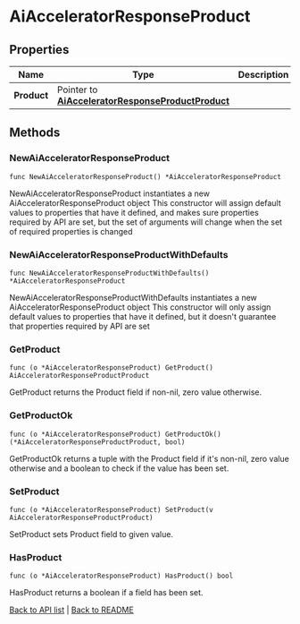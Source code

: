 # AiAcceleratorResponseProduct

## Properties

Name | Type | Description | Notes
------------ | ------------- | ------------- | -------------
**Product** | Pointer to [**AiAcceleratorResponseProductProduct**](AiAcceleratorResponseProductProduct.md) |  | [optional] 

## Methods

### NewAiAcceleratorResponseProduct

`func NewAiAcceleratorResponseProduct() *AiAcceleratorResponseProduct`

NewAiAcceleratorResponseProduct instantiates a new AiAcceleratorResponseProduct object
This constructor will assign default values to properties that have it defined,
and makes sure properties required by API are set, but the set of arguments
will change when the set of required properties is changed

### NewAiAcceleratorResponseProductWithDefaults

`func NewAiAcceleratorResponseProductWithDefaults() *AiAcceleratorResponseProduct`

NewAiAcceleratorResponseProductWithDefaults instantiates a new AiAcceleratorResponseProduct object
This constructor will only assign default values to properties that have it defined,
but it doesn't guarantee that properties required by API are set

### GetProduct

`func (o *AiAcceleratorResponseProduct) GetProduct() AiAcceleratorResponseProductProduct`

GetProduct returns the Product field if non-nil, zero value otherwise.

### GetProductOk

`func (o *AiAcceleratorResponseProduct) GetProductOk() (*AiAcceleratorResponseProductProduct, bool)`

GetProductOk returns a tuple with the Product field if it's non-nil, zero value otherwise
and a boolean to check if the value has been set.

### SetProduct

`func (o *AiAcceleratorResponseProduct) SetProduct(v AiAcceleratorResponseProductProduct)`

SetProduct sets Product field to given value.

### HasProduct

`func (o *AiAcceleratorResponseProduct) HasProduct() bool`

HasProduct returns a boolean if a field has been set.


[Back to API list](../README.md#documentation-for-api-endpoints) | [Back to README](../README.md)


